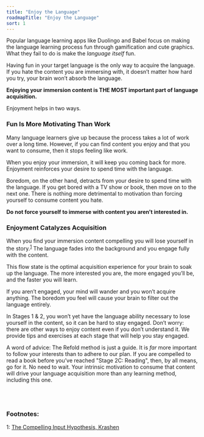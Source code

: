 ```yaml
---
title: "Enjoy the Language"
roadmapTitle: "Enjoy the Language"
sort: 1
---
```


Popular language learning apps like Duolingo and Babel focus on making the language learning process fun through gamification and cute graphics. What they fail to do is make the _language itself_ fun.

Having fun in your target language is the only way to acquire the language. If you hate the content you are immersing with, it doesn’t matter how hard you try, your brain won’t absorb the language.

**Enjoying your immersion content is THE MOST important part of language acquisition.**

Enjoyment helps in two ways.

### Fun Is More Motivating Than Work

Many language learners give up because the process takes a lot of work over a long time. However, if you can find content you enjoy and that you want to consume, then it stops feeling like work.

When you enjoy your immersion, it will keep you coming back for more. Enjoyment reinforces your desire to spend time with the language.

Boredom, on the other hand, detracts from your desire to spend time with the language. If you get bored with a TV show or book, then move on to the next one. There is nothing more detrimental to motivation than forcing yourself to consume content you hate.

**Do not force yourself to immerse with content you aren’t interested in.**

### Enjoyment Catalyzes Acquisition

When you find your immersion content compelling you will lose yourself in the story.<sup>[1](#footnote-1)</sup> The language fades into the background and you engage fully with the content.

This flow state is the optimal acquisition experience for your brain to soak up the language. The more interested you are, the more engaged you’ll be, and the faster you will learn.

If you aren’t engaged, your mind will wander and you won’t acquire anything. The boredom you feel will cause your brain to filter out the language entirely.

In Stages 1 & 2, you won’t yet have the language ability necessary to lose yourself in the content, so it can be hard to stay engaged. Don’t worry: there are other ways to enjoy content even if you don’t understand it. We provide tips and exercises at each stage that will help you stay engaged.

A word of advice: The Refold method is just a guide. It is _far_ more important to follow your interests than to adhere to our plan. If you are compelled to read a book before you’ve reached "Stage 2C: Reading", then, by all means, go for it. No need to wait. Your intrinsic motivation to consume that content will drive your language acquisition more than any learning method, including this one.

<br><br>
### Footnotes:

<a name="footnote-1">1</a>: [The Compelling Input Hypothesis, Krashen](http://www.sdkrashen.com/content/articles/the_compelling_input_hypothesis.pdf)
